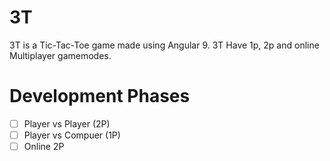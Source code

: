 # 3T
3T is a Tic-Tac-Toe game made using Angular 9. 3T Have 1p, 2p and online Multiplayer gamemodes.

# Development Phases
- [ ] Player vs Player  (2P)
- [ ] Player vs Compuer (1P)
- [ ] Online 2P
